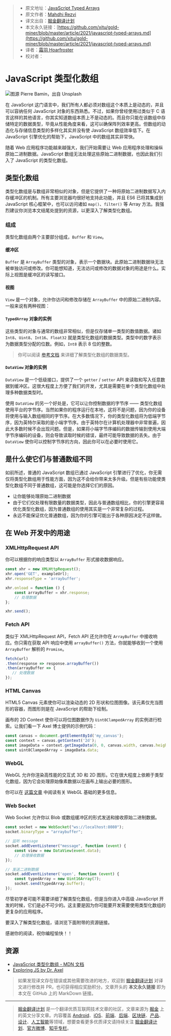 > * 原文地址：[JavaScript Typed Arrays](https://blog.bitsrc.io/javascript-typed-arrays-ccfa5ae8838d)
> * 原文作者：[Mahdhi Rezvi](https://medium.com/@mahdhirezvi)
> * 译文出自：[掘金翻译计划](https://github.com/xitu/gold-miner)
> * 本文永久链接：[https://github.com/xitu/gold-miner/blob/master/article/2021/javascript-typed-arrays.md](https://github.com/xitu/gold-miner/blob/master/article/2021/javascript-typed-arrays.md)
> * 译者：[霜羽 Hoarfroster](https://github.com/PassionPenguin)
> * 校对者：

# JavaScript 类型化数组

![图源 [Pierre Bamin](https://unsplash.com/@bamin?utm_source=juejin&utm_medium=referral)，出自 [Unsplash](https://unsplash.com?utm_source=juejin&utm_medium=referral)](https://cdn-images-1.medium.com/max/10992/0*u7yLuqz5vOYfScJQ)

在 JavaScript 这门语言中，我们所有人都必须对数组这个本质上是动态的，并且可以容纳任何 JavaScript 对象的东西熟悉。不过，如果你曾经使用过类似于 C 语言这样的其他语言，你其实知道数组本质上不是动态的。而且你只能在该数组中存储特定的数据类型，毕竟从性能角度来看，这可以确保阵列效率更高。但数组的动态化与存储信息类型的多样化其实并没有使 JavaScript 数组效率低下。在 JavaScript 引擎优化的帮助下，JavaScript 中的数组其实非常快。

随着 Web 应用程序功能越来越强大，我们开始需要让 Web 应用程序处理和操纵原始二进制数据。JavaScript 数组无法处理这些原始二进制数据，也因此我们引入了 JavaScript 的类型化数组。

## 类型化数组

类型化数组是与数组非常相似的对象，但是它提供了一种将原始二进制数据写入内存缓冲区的机制。所有主要浏览器均很好地支持此功能，并且 ES6 已将其集成到 JavaScript 核心框架中，也可以访问诸如 `map()`、`filter()` 等 Array 方法。我强烈建议你浏览本文结尾处提到的资源，以更深入了解类型化数组。

### 组成

[comment]: <> (说真的，这里翻译后有点重复了，所以直接给砍掉半截)

类型化数组由两个主要部分组成，`Buffer` 和 `View`。

#### 缓冲区

`Buffer` 是 `ArrayBuffer` 类型的对象，表示一个数据块。此原始二进制数据块无法被单独访问或修改。你可能想知道，无法访问或修改的数据对象的用途是什么。实际上视图是缓冲区的读写接口。

#### 视图

`View` 是一个对象，允许你访问和修改存储在 `ArrayBuffer` 中的原始二进制内容。一般来说有两种视图：

#### `TypedArray` 对象的实例

这些类型的对象与通常的数组非常相似，但是仅存储单一类型的数值数据。诸如 `Int8`、`Uint8`、`Int16`、`Float32` 就是类型化数组的数据类型。类型中的数字表示为数据类型分配的位数。例如，`Int8` 表示 8 位的整数。

> 你可以阅读 [参考文档](https://developer.mozilla.org/zh-CN/docs/Web/JavaScript/Typed_arrays#%E7%B1%BB%E5%9E%8B%E6%95%B0%E7%BB%84%E8%A7%86%E5%9B%BE) 来详细了解类型化数组的数据类型。

#### `DataView` 对象的实例

`DataView` 是一个低级接口，提供了一个 `getter` / `setter` API 来读取和写入任意数据到缓冲区。这很大程度上方便了我们的开发，尤其是需要在单个类型化数组中处理多种数据类型时。

使用 `DataView` 的另一个好处是，它可以让你控制数据的字节序 —— 类型化数组使用平台的字节序。当然如果你的程序运行在本地，这将不是问题，因为你的设备将使用与输入数组相同的字节序。在大多数情况下，你的类型化数组将为低端字节序，因为英特尔采取的是小端字节序。由于英特尔在计算机处理器中非常普遍，因此大多数时候不会出现问题。但是，如果将小端字节序编码的数据传输到使用大端字节序编码的设备，则会导致读取时候的错误，最终可能导致数据的丢失。由于 `DataView` 使你可以控制字节序的方向，因此你可以在必要时使用它。

## 是什么使它们与普通数组不同

如前所述，普通的 JavaScript 数组已通过 JavaScript 引擎进行了优化，你无需仅将类型化数组用于性能方面，因为这不会给你带来太多升级。但是有些功能使类型化数组不同于普通数组，这可能是你选择它们的原因。

* 让你能够处理原始二进制数据
* 由于它们仅处理有限数量的数据类型，因此与普通数组相比，你的引擎更容易优化类型化数组，因为普通数组的使用其实是一个非常复杂的过程。
* 永远不能保证优化普通数组，因为你的引擎可能出于各种原因决定不这样做。

## 在 Web 开发中的用途

### XMLHttpRequest API

你可以根据你的响应类型以 `ArrayBuffer` 形式接收数据响应。

```js
const xhr = new XMLHttpRequest();
xhr.open('GET', exampleUrl);
xhr.responseType = 'arraybuffer';

xhr.onload = function () {
    const arrayBuffer = xhr.response;
    // 处理数据
};

xhr.send();
```

### Fetch API

类似于 XMLHttpRequest API，Fetch API 还允许你在 `ArrayBuffer` 中接收响应。你只需在获取 API 响应中使用 `arrayBuffer()` 方法，你就能够收到一个使用 `ArrayBuffer` 解析的 `Promise`。

```js
fetch(url)
.then(response => response.arrayBuffer())
.then(arrayBuffer => {
   // 处理数据
});
```

### HTML Canvas

HTML5 Canvas 元素使你可以渲染动态的 2D 形状和位图图像。该元素仅充当图形的容器，而图形则是在 JavaScript 的帮助下绘制。

画布的 2D Context 使你可以将位图数据作为 `Uint8ClampedArray` 的实例进行检索。让我们看一下 Axel 博士提供的示例代码：

```js
const canvas = document.getElementById('my_canvas');
const context = canvas.getContext('2d');
const imageData = context.getImageData(0, 0, canvas.width, canvas.height);
const uint8ClampedArray = imageData.data;
```

### WebGL

WebGL 允许你渲染高性能的交互式 3D 和 2D 图形。它在很大程度上依赖于类型化数组，因为它会处理原始像素数据以在画布上输出必要的图形。

你可以在 [这篇文章](https://blog.bitsrc.io/understanding-webgl-51ab81ccb48c) 中阅读有关 WebGL 基础的更多信息。

### Web Socket

Web Socket 允许你以 Blob 或数组缓冲区的形式发送和接收原始二进制数据。

```js
const socket = new WebSocket("ws://localhost:8080");
socket.binaryType = "arraybuffer";

// 监听 message
socket.addEventListener("message", function (event) {
    const view = new DataView(event.data);
    // 处理接收数据
});

// 发送二进制数据
socket.addEventListener('open', function (event) {
    const typedArray = new Uint16Array(7);
    socket.send(typedArray.buffer);
});
```

尽管初学者可能不需要详细了解类型化数组，但是当你进入中高级 JavaScript 开发的时候，它们是必不可少的。这主要是因为你可能要开发需要使用类型化数组的更复杂的应用程序。

要深入了解类型化数组，请浏览下面附带的资源链接。

感谢你的阅读，祝你编程愉快！！

## 资源

* [JavaScript 类型化数组 - MDN 文档](https://developer.mozilla.org/zh-CN/docs/Web/JavaScript/Typed_arrays)
* [Exploring JS by Dr. Axel](https://exploringjs.com/es6/ch_typed-arrays.html)

> 如果发现译文存在错误或其他需要改进的地方，欢迎到 [掘金翻译计划](https://github.com/xitu/gold-miner) 对译文进行修改并 PR，也可获得相应奖励积分。文章开头的 **本文永久链接** 即为本文在 GitHub 上的 MarkDown 链接。

---

> [掘金翻译计划](https://github.com/xitu/gold-miner) 是一个翻译优质互联网技术文章的社区，文章来源为 [掘金](https://juejin.im) 上的英文分享文章。内容覆盖 [Android](https://github.com/xitu/gold-miner#android)、[iOS](https://github.com/xitu/gold-miner#ios)、[前端](https://github.com/xitu/gold-miner#前端)、[后端](https://github.com/xitu/gold-miner#后端)、[区块链](https://github.com/xitu/gold-miner#区块链)、[产品](https://github.com/xitu/gold-miner#产品)、[设计](https://github.com/xitu/gold-miner#设计)、[人工智能](https://github.com/xitu/gold-miner#人工智能)等领域，想要查看更多优质译文请持续关注 [掘金翻译计划](https://github.com/xitu/gold-miner)、[官方微博](http://weibo.com/juejinfanyi)、[知乎专栏](https://zhuanlan.zhihu.com/juejinfanyi)。
